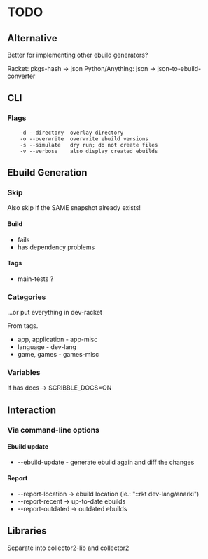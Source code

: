# TODO


## Alternative

Better for implementing other ebuild generators?

Racket:          pkgs-hash -> json
Python/Anything: json      -> json-to-ebuild-converter


## CLI

### Flags

```shell
    -d --directory  overlay directory
    -o --overwrite  overwrite ebuild versions
    -s --simulate   dry run; do not create files
    -v --verbose    also display created ebuilds
```


## Ebuild Generation

### Skip

Also skip if the SAME snapshot already exists!

#### Build

- fails
- has dependency problems

#### Tags

- main-tests ?

### Categories

...or put everything in dev-racket

From tags.

- app, application - app-misc
- language         - dev-lang
- game, games      - games-misc

### Variables

If has docs -> SCRIBBLE_DOCS=ON


## Interaction

### Via command-line options

#### Ebuild update

- --ebuild-update - generate ebuild again and diff the changes

#### Report

- --report-location -> ebuild location (ie.: "::rkt dev-lang/anarki")
- --report-recent   -> up-to-date ebuilds
- --report-outdated -> outdated ebuilds


## Libraries

Separate into collector2-lib and collector2
